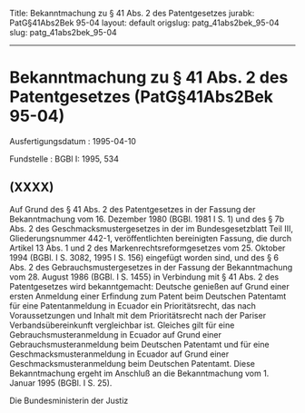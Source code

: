 Title: Bekanntmachung zu § 41 Abs. 2 des Patentgesetzes
jurabk: PatG§41Abs2Bek 95-04
layout: default
origslug: patg_41abs2bek_95-04
slug: patg_41abs2bek_95-04

---

# Bekanntmachung zu § 41 Abs. 2 des Patentgesetzes (PatG§41Abs2Bek 95-04)

Ausfertigungsdatum
:   1995-04-10

Fundstelle
:   BGBl I: 1995, 534



## (XXXX)

Auf Grund des § 41 Abs. 2 des Patentgesetzes in der Fassung der
Bekanntmachung vom 16. Dezember 1980 (BGBl. 1981 I S. 1) und des § 7b
Abs. 2 des Geschmacksmustergesetzes in der im Bundesgesetzblatt Teil
III, Gliederungsnummer 442-1, veröffentlichten bereinigten Fassung,
die durch Artikel 13 Abs. 1 und 2 des Markenrechtsreformgesetzes vom
25\. Oktober 1994 (BGBl. I S. 3082, 1995 I S. 156) eingefügt worden
sind, und des § 6 Abs. 2 des Gebrauchsmustergesetzes in der Fassung
der Bekanntmachung vom 28. August 1986 (BGBl. I S. 1455) in Verbindung
mit § 41 Abs. 2 des Patentgesetzes wird bekanntgemacht:
Deutsche genießen auf Grund einer ersten Anmeldung einer Erfindung zum
Patent beim Deutschen Patentamt für eine Patentanmeldung in Ecuador
ein Prioritätsrecht, das nach Voraussetzungen und Inhalt mit dem
Prioritätsrecht nach der Pariser Verbandsübereinkunft vergleichbar
ist.
Gleiches gilt für eine Gebrauchsmusteranmeldung in Ecuador auf Grund
einer Gebrauchsmusteranmeldung beim Deutschen Patentamt und für eine
Geschmacksmusteranmeldung in Ecuador auf Grund einer
Geschmacksmusteranmeldung beim Deutschen Patentamt.
Diese Bekanntmachung ergeht im Anschluß an die Bekanntmachung vom 1.
Januar 1995 (BGBl. I S. 25).

Die Bundesministerin der Justiz

